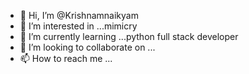 - 👋 Hi, I’m @Krishnamnaikyam
- 👀 I’m interested in ...mimicry
- 🌱 I’m currently learning ...python full stack developer
- 💞️ I’m looking to collaborate on ...
- 📫 How to reach me ...

<!---
Krishnamnaikyam/Krishnamnaikyam is a ✨ special ✨ repository because its `README.md` (this file) appears on your GitHub profile.
You can click the Preview link to take a look at your changes.
--->
